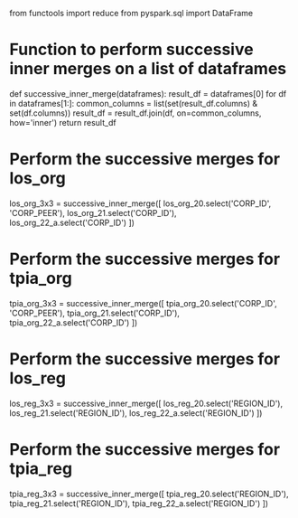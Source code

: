 from functools import reduce
from pyspark.sql import DataFrame

# Function to perform successive inner merges on a list of dataframes
def successive_inner_merge(dataframes):
    result_df = dataframes[0]
    for df in dataframes[1:]:
        common_columns = list(set(result_df.columns) & set(df.columns))
        result_df = result_df.join(df, on=common_columns, how='inner')
    return result_df

# Perform the successive merges for los_org
los_org_3x3 = successive_inner_merge([
    los_org_20.select('CORP_ID', 'CORP_PEER'),
    los_org_21.select('CORP_ID'),
    los_org_22_a.select('CORP_ID')
])

# Perform the successive merges for tpia_org
tpia_org_3x3 = successive_inner_merge([
    tpia_org_20.select('CORP_ID', 'CORP_PEER'),
    tpia_org_21.select('CORP_ID'),
    tpia_org_22_a.select('CORP_ID')
])

# Perform the successive merges for los_reg
los_reg_3x3 = successive_inner_merge([
    los_reg_20.select('REGION_ID'),
    los_reg_21.select('REGION_ID'),
    los_reg_22_a.select('REGION_ID')
])

# Perform the successive merges for tpia_reg
tpia_reg_3x3 = successive_inner_merge([
    tpia_reg_20.select('REGION_ID'),
    tpia_reg_21.select('REGION_ID'),
    tpia_reg_22_a.select('REGION_ID')
])
